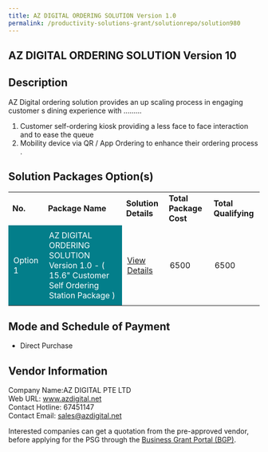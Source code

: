 ```yaml
---
title: AZ DIGITAL ORDERING SOLUTION Version 1.0
permalink: /productivity-solutions-grant/solutionrepo/solution980
---
```


## AZ DIGITAL ORDERING SOLUTION Version 10

## Description

AZ Digital ordering solution provides an up scaling process in engaging customer s dining experience with .........
1) Customer self-ordering kiosk providing a less face to face interaction and to ease the queue 
2) Mobility device via QR / App Ordering to enhance their ordering process .

## Solution Packages Option(s)

<table>
<tr>
<td><b>No.</b></td>
<td><b>Package Name</b></td>
<td><b>Solution Details</b></td>
<td><b>Total Package Cost</b></td>
<td><b>Total Qualifying</b></td>
</tr>
<tr>
<td style='padding: 10px; background-color: #037E8A; color: #FFFFFF;'>Option 1</td>
<td style='padding: 10px; background-color: #037E8A; color: #FFFFFF;'>AZ DIGITAL ORDERING SOLUTION Version 1.0 - ( 15.6" Customer Self Ordering Station Package )</td>
<td style='padding: 10px;'><a href='https://www.gobusiness.gov.sg/images/psg/Desensitised_AZ_Digital_Annex_3_CR_wef_11_Nov_2021_Part_1.pdf' target='_blank'>View Details</a></td>
<td style='padding: 10px;'>6500</td>
<td style='padding: 10px;'>6500</td>
</tr>
</table>

## Mode and Schedule of Payment

 - Direct Purchase

## Vendor Information

 Company Name:AZ DIGITAL PTE LTD <br>Web URL: www.azdigital.net <br>Contact Hotline: 67451147 <br>Contact Email: sales@azdigital.net <br>

Interested companies can get a quotation from the pre-approved vendor, before applying for the PSG through the <a href='https://www.businessgrants.gov.sg/' target='_blank' rel='noopener'>Business Grant Portal (BGP)</a>.

<script src="/jquery/resize-tables.js"></script>

